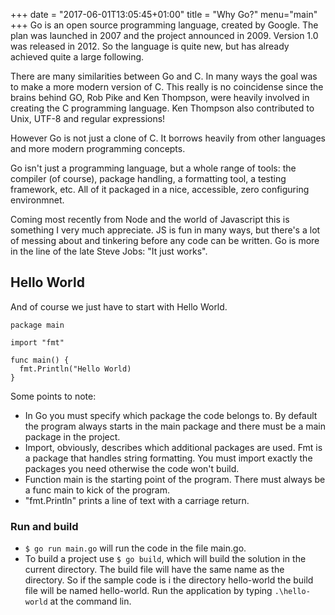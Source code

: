 +++
date = "2017-06-01T13:05:45+01:00"
title = "Why Go?"
menu="main"
+++
Go is an open source programming language, created by Google. The plan was launched in 2007 and the project announced in 2009. Version 1.0 was released in 2012. So the language is quite new, but has already achieved quite a large following.


There are many similarities between Go and C. In many ways the goal was to make a more modern version of C. This really is no coincidense since the brains behind GO, Rob Pike and Ken Thompson, were heavily involved in creating the C programming language. Ken Thompson also contributed to Unix, UTF-8 and regular expressions!


However Go is not just a clone of C. It borrows heavily from other languages and more modern programming concepts.

Go isn't just a programming language, but a whole range of tools: the compiler (of course), package handling, a formatting tool, a testing framework, etc. All of it packaged in a nice, accessible, zero configuring environmnet.

Coming most recently from Node and the world of Javascript this is something I very much appreciate. JS is fun in many ways, but there's a lot of messing about and tinkering before any code can be written. Go is more in the line of the late Steve Jobs: "It just works".

## Hello World
And of course we just have to start with Hello World. 

````
package main

import "fmt"

func main() {
  fmt.Println("Hello World)
}
````

Some points to note:

* In Go you must specify which package the code belongs to. By default the program always starts in the main package and there must be a main package in the project.
* Import, obviously, describes which additional packages are used. Fmt is a package that handles string formatting. You must import exactly the packages you need otherwise the code won't build.
* Function main is the starting point of the program. There must always be a func main to kick of the program.
* "fmt.Println" prints a line of text with a carriage return.

### Run and build
* `$ go run main.go` will run the code in the file main.go.
* To build a project use `$ go build`, which will build the solution in the current directory. The build file will have the same name as the directory. So if the sample code is i the directory hello-world the build file will be named hello-world. Run the application by typing `.\hello-world` at the command lin.


